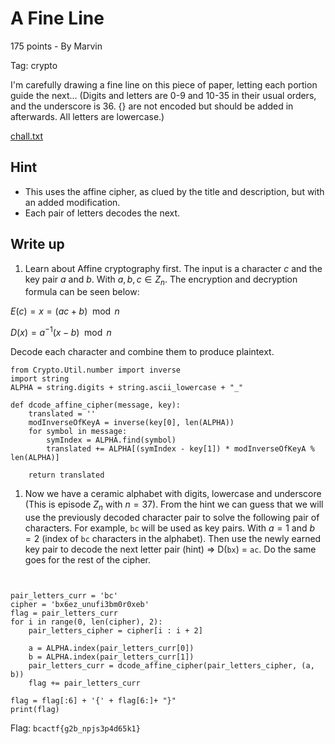 # A Fine Line
175 points - By Marvin

Tag: crypto

I'm carefully drawing a fine line on this piece of paper, letting each portion guide the next... (Digits and letters are 0-9 and 10-35 in their usual orders, and the underscore is 36. {} are not encoded but should be added in afterwards. All letters are lowercase.)

[chall.txt](chall.txt)

## Hint
- This uses the affine cipher, as clued by the title and description, but with an added modification.
- Each pair of letters decodes the next.

## Write up

1. Learn about Affine cryptography first. The input is a character $c$ and the key pair $a$ and $b$. With $a, b, c \in Z_{n}$. The encryption and decryption formula can be seen below:

$E(c) = x = (ac + b) \mod n$

$D(x) = a^{-1}(x - b) \mod n$

Decode each character and combine them to produce plaintext.

``` python3
from Crypto.Util.number import inverse
import string
ALPHA = string.digits + string.ascii_lowercase + "_"

def dcode_affine_cipher(message, key):
    translated = '' 
    modInverseOfKeyA = inverse(key[0], len(ALPHA))
    for symbol in message:
        symIndex = ALPHA.find(symbol)
        translated += ALPHA[(symIndex - key[1]) * modInverseOfKeyA % len(ALPHA)]

    return translated
```

1. Now we have a ceramic alphabet with digits, lowercase and underscore (This is episode $Z_{n}$ with $n = 37$). From the hint we can guess that we will use the previously decoded character pair to solve the following pair of characters. For example, `bc` will be used as key pairs. With $a = 1$ and $b = 2$ (index of `bc` characters in the alphabet). Then use the newly earned key pair to decode the next letter pair (hint) => D(`bx`) = `ac`. Do the same goes for the rest of the cipher.

```


pair_letters_curr = 'bc'
cipher = 'bx6ez_unufi3bm0r0xeb'
flag = pair_letters_curr
for i in range(0, len(cipher), 2):
    pair_letters_cipher = cipher[i : i + 2]
   
    a = ALPHA.index(pair_letters_curr[0])
    b = ALPHA.index(pair_letters_curr[1])
    pair_letters_curr = dcode_affine_cipher(pair_letters_cipher, (a, b))
    flag += pair_letters_curr

flag = flag[:6] + '{' + flag[6:]+ "}"
print(flag)
```

Flag: `bcactf{g2b_npjs3p4d65k1}`